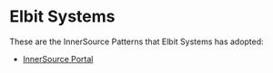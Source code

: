 # Elbit Systems

These are the InnerSource Patterns that Elbit Systems has adopted:

* [InnerSource Portal](../patterns/2-structured/innersource-portal.md)